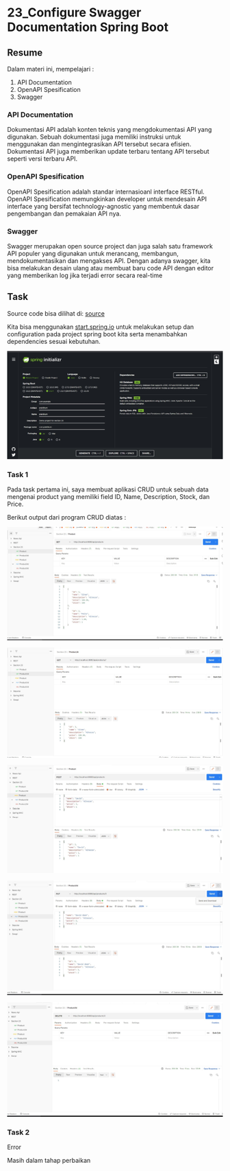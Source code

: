 # 23_Configure Swagger Documentation Spring Boot

## Resume

Dalam materi ini, mempelajari :
1. API Documentation
2. OpenAPI Spesification
3. Swagger

### API Documentation

Dokumentasi API adalah konten teknis yang mengdokumentasi API yang digunakan. Sebuah dokumentasi juga memiliki instruksi untuk menggunakan dan mengintegrasikan API tersebut secara efisien. Dokumentasi API juga memberikan update terbaru tentang API tersebut seperti versi terbaru API.

### OpenAPI Spesification

OpenAPI Spesification adalah standar internasioanl interface RESTful. OpenAPI Spesification memungkinkan developer untuk mendesain API interface yang bersifat technology-agnostic yang membentuk dasar pengembangan dan pemakaian API nya.

### Swagger
Swagger merupakan open source project dan juga salah satu framework API populer yang digunakan untuk merancang, membangun, mendokumentasikan dan mengakses API. Dengan adanya swagger, kita bisa melakukan desain ulang atau membuat baru code API dengan editor yang memberikan log jika terjadi error secara real-time

## Task

Source code bisa dilihat di: [source](./praktikum/src/main/java/com/praktikum)

Kita bisa menggunakan [start.spring.io](https://start.spring.io/) untuk melakukan setup dan configuration pada project spring boot kita serta menambahkan dependencies sesuai kebutuhan.

![output](./screenshots/start.jpg)


### Task 1

Pada task pertama ini, saya membuat aplikasi CRUD untuk sebuah data mengenai product yang memiliki field ID, Name, Description, Stock, dan Price. 

Berikut output dari program CRUD diatas :

![output](./screenshots/getAll.jpg)

![output](./screenshots/getById.jpg)

![output](./screenshots/post.jpg)

![output](./screenshots/putById.jpg)

![output](./screenshots/deleteById.jpg)


### Task 2

Error

Masih dalam tahap perbaikan









